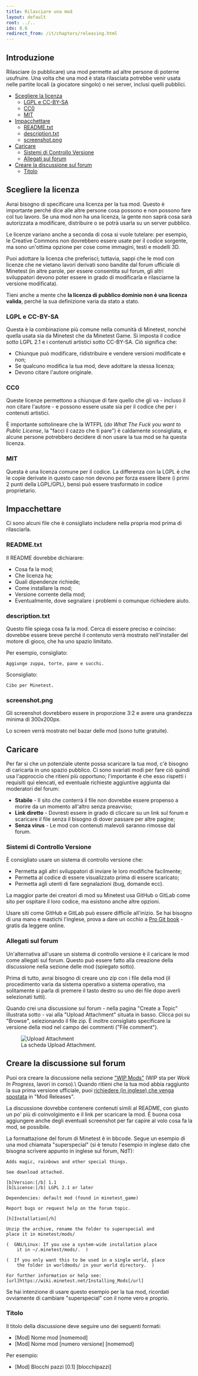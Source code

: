 ```yaml
---
title: Rilasciare una mod
layout: default
root: ../..
idx: 8.6
redirect_from: /it/chapters/releasing.html
---
```


## Introduzione <!-- omit in toc -->

Rilasciare (o pubblicare) una mod permette ad altre persone di poterne usufruire.
Una volta che una mod è stata rilasciata potrebbe venir usata nelle partite locali (a giocatore singolo) o nei server, inclusi quelli pubblici.

- [Scegliere la licenza](#scegliere-la-licenza)
  - [LGPL e CC-BY-SA](#lgpl-e-cc-by-sa)
  - [CC0](#cc0)
  - [MIT](#mit)
- [Impacchettare](#impacchettare)
  - [README.txt](#readmetxt)
  - [description.txt](#descriptiontxt)
  - [screenshot.png](#screenshotpng)
- [Caricare](#caricare)
  - [Sistemi di Controllo Versione](#sistemi-di-controllo-versione)
  - [Allegati sul forum](#allegati-sul-forum)
- [Creare la discussione sul forum](#creare-la-discussione-sul-forum)
  - [Titolo](#titolo)

## Scegliere la licenza

Avrai bisogno di specificare una licenza per la tua mod.
Questo è importante perché dice alle altre persone cosa possono e non possono fare col tuo lavoro.
Se una mod non ha una licenza, la gente non saprà cosa sarà autorizzata a modificare, distribuire o se potrà usarla su un server pubblico.

Le licenze variano anche a seconda di cosa si vuole tutelare: per esempio, le Creative Commons non dovrebbero essere usate per il codice sorgente, ma sono un'ottima opzione per cose come immagini, testi e modelli 3D.

Puoi adottare la licenza che preferisci; tuttavia, sappi che le mod con licenze che ne vietano lavori derivati sono bandite dal forum ufficiale di Minetest (in altre parole, per essere consentita sul forum, gli altri sviluppatori devono poter essere in grado di modificarla e rilasciarne la versione modificata).

Tieni anche a mente che **la licenza di pubblico dominio non è una licenza valida**, perché la sua definizione varia da stato a stato.

### LGPL e CC-BY-SA

Questa è la combinazione più comune nella comunità di Minetest, nonché quella usata sia da Minetest che da Minetest Game.
Si imposta il codice sotto LGPL 2.1 e i contenuti artistici sotto CC-BY-SA.
Ciò significa che:

* Chiunque può modificare, ridistribuire e vendere versioni modificate e non;
* Se qualcuno modifica la tua mod, deve adottare la stessa licenza;
* Devono citare l'autore originale.

### CC0

Queste licenze permettono a chiunque di fare quello che gli va - incluso il non citare l'autore - e possono essere usate sia per il codice che per i contenuti artistici.

È importante sottolineare che la WTFPL (*do What The Fuck you want to Public License*, la "facci il cazzo che ti pare") è caldamente *s*consigliata, e alcune persone potrebbero decidere di non usare la tua mod se ha questa licenza.

### MIT

Questa è una licenza comune per il codice.
La differenza con la LGPL è che le copie derivate in questo caso non devono per forza essere libere (i primi 2 punti della LGPL/GPL), bensì può essere trasformato in codice proprietario.

## Impacchettare

Ci sono alcuni file che è consigliato includere nella propria mod prima di rilasciarla.

### README.txt

Il README dovrebbe dichiarare:

* Cosa fa la mod;
* Che licenza ha;
* Quali dipendenze richiede;
* Come installare la mod;
* Versione corrente della mod;
* Eventualmente, dove segnalare i problemi o comunque richiedere aiuto.

### description.txt

Questo file spiega cosa fa la mod.
Cerca di essere preciso e coinciso: dovrebbe essere breve perché il contenuto verrà mostrato nell'installer del motore di gioco, che ha uno spazio limitato.

Per esempio, consigliato:

    Aggiunge zuppa, torte, pane e succhi.

Sconsigliato:

    Cibo per Minetest.

### screenshot.png

Gli screenshot dovrebbero essere in proporzione 3:2 e avere una grandezza minima di 300x200px.

Lo screen verrà mostrato nel bazar delle mod (sono tutte gratuite).

## Caricare

Per far sì che un potenziale utente possa scaricare la tua mod, c'è bisogno di caricarla in uno spazio pubblico.
Ci sono svariati modi per fare ciò quindi usa l'approccio che ritieni più opportuno; l'importante è che esso rispetti i requisiti qui elencati, ed eventuale richieste aggiuntive aggiunta dai moderatori del forum:

* **Stabile**      - Il sito che conterrà il file non dovrebbe essere propenso a morire da un momento all'altro senza preavviso;
* **Link diretto** - Dovresti essere in grado di cliccare su un link sul forum e scaricare il file senza il bisogno di dover passare per altre pagine;
* **Senza virus**  - Le mod con contenuti malevoli saranno rimosse dal forum.

### Sistemi di Controllo Versione

È consigliato usare un sistema di controllo versione che:

* Permetta agli altri sviluppatori di inviare le loro modifiche facilmente;
* Permetta al codice di essere visualizzato prima di essere scaricato;
* Permetta agli utenti di fare segnalazioni (bug, domande ecc).

La maggior parte dei creatori di mod su Minetest usa GitHub o GitLab come sito per ospitare il loro codice, ma esistono anche altre opzioni.

Usare siti come GitHub e GitLab può essere difficile all'inizio.
Se hai bisogno di una mano e mastichi l'inglese, prova a dare un occhio a [Pro Git book](http://git-scm.com/book/en/v1/Getting-Started) - gratis da leggere online.

### Allegati sul forum

Un'alternativa all'usare un sistema di controllo versione è il caricare le mod come allegati sul forum.
Questo può essere fatto alla creazione della discussione nella sezione delle mod (spiegato sotto).

Prima di tutto, avrai bisogno di creare uno zip con i file della mod (il procedimento varia da sistema operativo a sistema operativo, ma solitamente si parla di premere il tasto destro su uno dei file dopo averli selezionati tutti).

Quando crei una discussione sul forum - nella pagina "Create a Topic" illustrata sotto - vai alla "Upload Attachment" situata in basso.
Clicca poi su "Browse", selezionando il file zip.
È inoltre consigliato specificare la versione della mod nel campo dei commenti ("File comment").

<figure>
    <img src="{{ page.root }}/static/releasing_attachments.png" alt="Upload Attachment">
    <figcaption>
        La scheda Upload Attachment.
    </figcaption>
</figure>

## Creare la discussione sul forum

Puoi ora creare la discussione nella sezione ["WIP Mods"](https://forum.minetest.net/viewforum.php?f=9) (WIP sta per *Work In Progress*, lavori in corso).\\
Quando ritieni che la tua mod abbia raggiunto la sua prima versione ufficiale, puoi [richiedere (in inglese) che venga spostata](https://forum.minetest.net/viewtopic.php?f=11&t=10418) in "Mod Releases".

La discussione dovrebbe contenere contenuti simili al README, con giusto un po' più di coinvolgimento e il link per scaricare la mod.
È buona cosa aggiungere anche degli eventuali screenshot per far capire al volo cosa fa la mod, se possibile.

La formattazione del forum di Minetest è in bbcode.
Segue un esempio di una mod chiamata "superspecial" (si è tenuto l'esempio in inglese dato che bisogna scrivere appunto in inglese sul forum, NdT):


    Adds magic, rainbows and other special things.

    See download attached.

    [b]Version:[/b] 1.1
    [b]License:[/b] LGPL 2.1 or later

    Dependencies: default mod (found in minetest_game)

    Report bugs or request help on the forum topic.

    [h]Installation[/h]

    Unzip the archive, rename the folder to superspecial and
    place it in minetest/mods/

    (  GNU/Linux: If you use a system-wide installation place
        it in ~/.minetest/mods/.  )

    (  If you only want this to be used in a single world, place
        the folder in worldmods/ in your world directory.  )

    For further information or help see:
    [url]https://wiki.minetest.net/Installing_Mods[/url]

Se hai intenzione di usare questo esempio per la tua mod, ricordati ovviamente di cambiare "superspecial" con il nome vero e proprio.

### Titolo

Il titolo della discussione deve seguire uno dei seguenti formati:

* [Mod] Nome mod [nomemod]
* [Mod] Nome mod [numero versione] [nomemod]

Per esempio:

* [Mod] Blocchi pazzi [0.1] [blocchipazzi]
